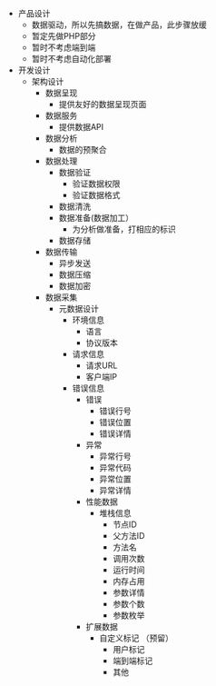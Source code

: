 
* 产品设计
    * 数据驱动，所以先搞数据，在做产品，此步骤放缓
    * 暂定先做PHP部分
    * 暂时不考虑端到端
    * 暂时不考虑自动化部署
* 开发设计
    * 架构设计
        * 数据呈现 
            * 提供友好的数据呈现页面
        * 数据服务
            * 提供数据API
        * 数据分析
            * 数据的预聚合
        * 数据处理
            * 数据验证
                * 验证数据权限
                * 验证数据格式
            * 数据清洗
            * 数据准备(数据加工）
                * 为分析做准备，打相应的标识
            * 数据存储
        * 数据传输
            * 异步发送
            * 数据压缩
            * 数据加密
        * 数据采集
            * 元数据设计
                * 环境信息
                    * 语言
                    * 协议版本
                * 请求信息
                    * 请求URL
                    * 客户端IP
                * 错误信息
                    * 错误
                        * 错误行号
                        * 错误位置
                        * 错误详情
                    * 异常
                        * 异常行号
                        * 异常代码
                        * 异常位置
                        * 异常详情
                    * 性能数据
                        * 堆栈信息
                            * 节点ID
                            * 父方法ID
                            * 方法名
                            * 调用次数
                            * 运行时间
                            * 内存占用
                            * 参数详情
                            * 参数个数
                            * 参数枚举
                    * 扩展数据
                        * 自定义标记 （预留）
                            * 用户标记
                            * 端到端标记
                            * 其他

            
